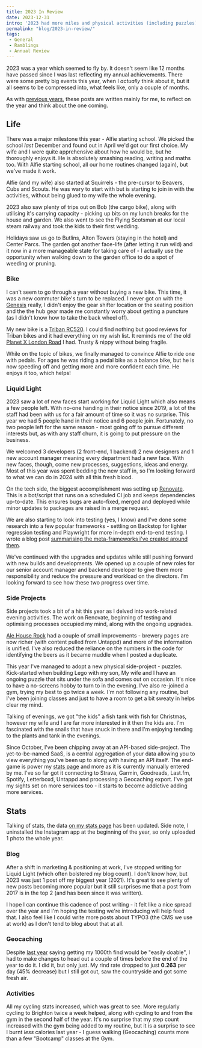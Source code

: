 ```yaml
---
title: 2023 In Review
date: 2023-12-31
intro: '2023 had more miles and physical activities (including puzzles), but I struggled to get into side-projects & Geocaching'
permalink: "blog/2023-in-review/"
tags:
 - General
 - Ramblings
 - Annual Review
---
```


2023 was a year which seemed to fly by. It doesn't seem like 12 months have passed since I was last reflecting my annual achievements. There were some pretty big events this year, when I _actually_ think about it, but it all seems to be compressed into, what feels like, only a couple of months.

As with [previous years](/category/annual-review/), these posts are written mainly for me, to reflect on the year and think about the one coming.

## Life

There was a major milestone this year - Alfie starting school. We picked the school _last_ December and found out in April we'd got our first choice. My wife and I were quite apprehensive about how he would be, but he thoroughly enjoys it. He is absolutely smashing reading, writing and maths too. With Alfie starting school, all our home routines changed (again), but we've made it work.

Alfie (and my wife) also started at Squirrels - the pre-cursor to Beavers, Cubs and Scouts. He was wary to start with but is starting to join in with the activities, without being glued to my wife the whole evening.

2023 also saw plenty of trips out on Bob (the cargo bike), along with utilising it's carrying capacity - picking up bits on my lunch breaks for the house and garden. We also went to see the Flying Scotsman at our local steam railway and took the kids to their first wedding.

Holidays saw us go to Butlins, Alton Towers (staying in the hotel) and Center Parcs. The garden got another face-life (after letting it run wild) and it now in a more manageable state for taking care of - I actually use the opportunity when walking down to the garden office to do a spot of weeding or pruning.

### Bike

I can't seem to go through a year without buying a new bike. This time, it was a new commuter bike's turn to be replaced. I never got on with the [Genesis](https://www.instagram.com/p/CUf7u6pIatL/) really, I didn't enjoy the gear shifter location or the seating position and the the hub gear made me constantly worry about getting a puncture (as I didn't know how to take the back wheel off).

My new bike is a [Triban RC520](https://www.decathlon.co.uk/p/road-bike-rc-520-disc-brake-prowheel-blue/_/R-p-348230). I could find nothing but good reviews for Triban bikes and it had everything on my wish list. It reminds me of the old [Planet X London Road](https://www.instagram.com/p/B0dA_UTn4_Y/) I had. Trusty & nippy without being fragile.

While on the topic of bikes, we finally managed to convince Alfie to ride one with pedals. For ages he was riding a pedal bike as a balance bike, but he is now speeding off and getting more and more confident each time. He enjoys it too, which helps!

### Liquid Light

2023 saw a lot of new faces start working for Liquid Light which also means a few people left. With no-one handing in their notice since 2019, a lot of the staff had been with us for a fair amount of time so it was no surprise. This year we had 5 people hand in their notice and 6 people join. Fortunately, no two people left for the same reason - most going off to pursue different interests but, as with any staff churn, it is going to put pressure on the business.

We welcomed 3 developers (2 front-end, 1 backend) 2 new designers and 1 new account manager meaning every department had a new face. With new faces, though, come new processes, suggestions, ideas and energy. Most of this year was spent bedding the new staff in, so I'm looking forward to what we can do in 2024 with all this fresh blood.

On the tech side, the biggest accomplishment was setting up [Renovate](https://github.com/renovatebot/renovate). This is a bot/script that runs on a scheduled CI job and keeps dependencies up-to-date. This ensures bugs are auto-fixed, merged and deployed while minor updates to packages are raised in a merge request.

We are also starting to look into testing (yes, I know) and I've done some research into a few popular frameworks - settling on Backstop for lighter regression testing and Playwright for more in-depth end-to-end testing. I wrote a blog post [summarising the meta-frameworks i've created around them](/blog/frameworks-tools-and-utility-meta-packages-for-quicker-configuration/).

We've continued with the upgrades and updates while still pushing forward with new builds and developments. We opened up a couple of new roles for our senior account manager and backend developer to give them more responsibility and reduce the pressure and workload on the directors. I'm looking forward to see how these two progress over time.

### Side Projects

Side projects took a bit of a hit this year as I delved into work-related evening activities. The work on Renovate, beginning of testing and optimising processes occupied my mind, along with the ongoing upgrades.

[Ale House Rock](https://alehouse.rocks/) had a couple of small improvements - brewery pages are now richer (with content pulled from Untappd) and more of the information is unified. I've also reduced the reliance on the numbers in the code for identifying the beers as it became muddle when I posted a duplicate.

This year I've managed to adopt a new physical side-project - puzzles. Kick-started when building Lego with my son, My wife and I have an ongoing puzzle that sits under the sofa and comes out on occasion. It's nice to have a no-screens hobby to turn to in the evening. I've also re-joined a gym, trying my best to go twice a week. I'm not following any routine, but I've been joining classes and  just to have a room to get a bit sweaty in helps clear my mind.

Talking of evenings, we got "the kids" a fish tank with fish for Christmas, however my wife and I are far more interested in it then the kids are. I'm fascinated with the snails that have snuck in there and I'm enjoying tending to the plants and tank in the evenings.

Since October, I've been chipping away at an API-based side-project. The yet-to-be-named SaaS, is a central aggregation of your data allowing you to view everything you've been up to along with having an API itself. The end-game is power my [stats page](/stats/) and more as it is currently manually entered by me. I've so far got it connecting to Strava, Garmin, Goodreads, Last.fm, Spotify, Letterboxd, Untappd and processing a Geocaching export. I've got my sights set on more services too - it starts to become addictive adding more services.

## Stats

Talking of stats, the data [on my stats page](/stats/) has been updated. Side note, I uninstalled the Instagram app at the beginning of the year, so only uploaded 1 photo the whole year.

### Blog

After a shift in marketing & positioning at work, I've stopped writing for Liquid Light (which often bolstered my blog count). I don't know how, but 2023 was just 1 post off my biggest year (2021). It's great to see plenty of new posts becoming more popular but it still surprises me that a post from 2017 is in the top 2 (and has been since it was written).

I hope I can continue this cadence of post writing - it felt like a nice spread over the year and I'm hoping the testing we're introducing will help feed that. I also feel like I could write more posts about TYPO3 (the CMS we use at work) as I don't tend to blog about that at all.

### Geocaching

Despite [last year](/blog/2022-in-review/#geocaching) saying getting my 1000th find would be "easily doable", I had to make changes to head out a couple of times before the end of the year to do it. I did it, but only just. My rind rate dropped to just **0.263** per day (45% decrease) but I still got out, saw the countryside and got some fresh air.

### Activities

All my cycling stats increased, which was great to see. More regularly cycling to Brighton twice a week helped, along with cycling to and from the gym in the second half of the year. It's no surprise that my step count increased with the gym being added to my routine, but it is a surprise to see I burnt _less_ calories last year - I guess walking (Geocaching) counts more than a few "Bootcamp" classes at the Gym.
